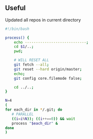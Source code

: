 ## Useful

Updated all repos in current directory

```bash
#!/bin/bash

process() {
	echo ----------------------------;
	cd $1/..;
	pwd;

	# WILL RESET ALL
	git fetch --all;
	git reset --hard origin/master;
	echo;
	git config core.filemode false;

	cd ../..;
}

N=4
(
for each_dir in */.git; do 
   # PARALLEL
   ((i=i%N)); ((i++==0)) && wait
   process "$each_dir" & 
done
)
```

